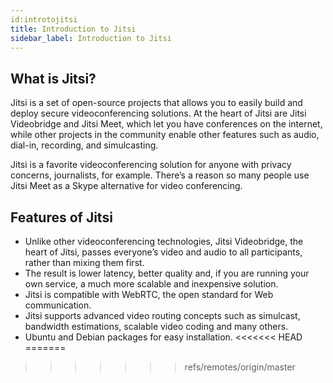 ```yaml
---
id:introtojitsi 
title: Introduction to Jitsi
sidebar_label: Introduction to Jitsi
---
```


## What is Jitsi?

Jitsi is a set of open-source projects that allows you to easily build and deploy secure videoconferencing solutions. At the heart of Jitsi are Jitsi Videobridge and Jitsi Meet, which let you have conferences on the internet, while other projects in the community enable other features such as audio, dial-in, recording, and simulcasting.

Jitsi is a favorite videoconferencing solution for anyone with privacy concerns, journalists, for example. There’s a reason so many people use Jitsi Meet as a Skype alternative for video conferencing.

## Features of Jitsi

- Unlike other videoconferencing technologies, Jitsi Videobridge, the heart of Jitsi, passes everyone’s video and audio to all participants, rather than mixing them first.
- The result is lower latency, better quality and, if you are running your own service, a much more scalable and inexpensive solution.
- Jitsi is compatible with WebRTC, the open standard for Web communication.
- Jitsi supports advanced video routing concepts such as simulcast, bandwidth estimations, scalable video coding and many others.
- Ubuntu and Debian packages for easy installation.
<<<<<<< HEAD
=======

>>>>>>> refs/remotes/origin/master
